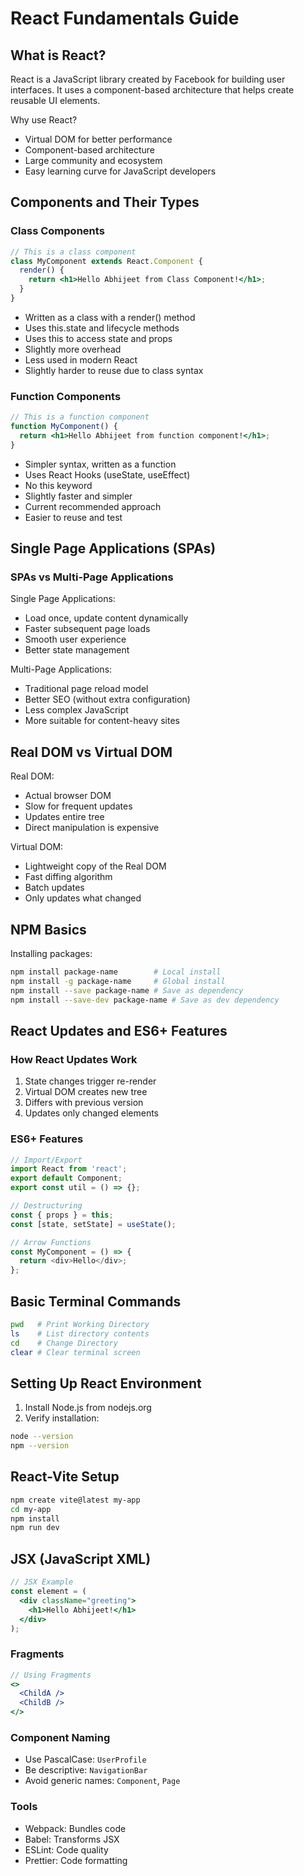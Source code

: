 # React Fundamentals Guide

## What is React?
React is a JavaScript library created by Facebook for building user interfaces. It uses a component-based architecture that helps create reusable UI elements.

Why use React?
- Virtual DOM for better performance
- Component-based architecture
- Large community and ecosystem
- Easy learning curve for JavaScript developers


## Components and Their Types

### Class Components
```jsx
// This is a class component
class MyComponent extends React.Component {
  render() {
    return <h1>Hello Abhijeet from Class Component!</h1>;
  }
}
```
- Written as a class with a render() method
- Uses this.state and lifecycle methods
- Uses this to access state and props
- Slightly more overhead
- Less used in modern React
- Slightly harder to reuse due to class syntax

### Function Components
```jsx
// This is a function component
function MyComponent() {
  return <h1>Hello Abhijeet from function component!</h1>;
}
```
- Simpler syntax, written as a function
- Uses React Hooks (useState, useEffect)
- No this keyword
- Slightly faster and simpler
- Current recommended approach
- Easier to reuse and test


## Single Page Applications (SPAs)

### SPAs vs Multi-Page Applications

Single Page Applications:
- Load once, update content dynamically
- Faster subsequent page loads
- Smooth user experience
- Better state management

Multi-Page Applications:
- Traditional page reload model
- Better SEO (without extra configuration)
- Less complex JavaScript
- More suitable for content-heavy sites


## Real DOM vs Virtual DOM

Real DOM:
- Actual browser DOM
- Slow for frequent updates
- Updates entire tree
- Direct manipulation is expensive

Virtual DOM:
- Lightweight copy of the Real DOM
- Fast diffing algorithm
- Batch updates
- Only updates what changed

## NPM Basics

Installing packages:
```bash
npm install package-name        # Local install
npm install -g package-name     # Global install
npm install --save package-name # Save as dependency
npm install --save-dev package-name # Save as dev dependency
```

## React Updates and ES6+ Features

### How React Updates Work
1. State changes trigger re-render
2. Virtual DOM creates new tree
3. Differs with previous version
4. Updates only changed elements

### ES6+ Features
```javascript
// Import/Export
import React from 'react';
export default Component;
export const util = () => {};

// Destructuring
const { props } = this;
const [state, setState] = useState();

// Arrow Functions
const MyComponent = () => {
  return <div>Hello</div>;
};
```


## Basic Terminal Commands
```bash
pwd   # Print Working Directory
ls    # List directory contents
cd    # Change Directory
clear # Clear terminal screen
```

## Setting Up React Environment

1. Install Node.js from nodejs.org
2. Verify installation:
```bash
node --version
npm --version
```

## React-Vite Setup

```bash
npm create vite@latest my-app
cd my-app
npm install
npm run dev
```

## JSX (JavaScript XML)

```jsx
// JSX Example
const element = (
  <div className="greeting">
    <h1>Hello Abhijeet!</h1>
  </div>
);
```

### Fragments
```jsx
// Using Fragments
<>
  <ChildA />
  <ChildB />
</>
```

### Component Naming
- Use PascalCase: `UserProfile`
- Be descriptive: `NavigationBar`
- Avoid generic names: `Component`, `Page`

### Tools
- Webpack: Bundles code
- Babel: Transforms JSX
- ESLint: Code quality
- Prettier: Code formatting
